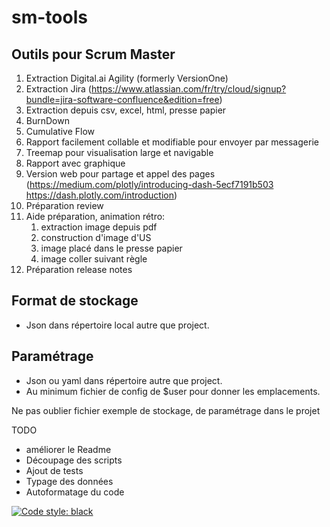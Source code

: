 # sm-tools

## Outils pour Scrum Master

1. Extraction Digital.ai Agility (formerly VersionOne)
2. Extraction Jira (https://www.atlassian.com/fr/try/cloud/signup?bundle=jira-software-confluence&edition=free)
3. Extraction depuis csv, excel, html, presse papier
4. BurnDown
5. Cumulative Flow
6. Rapport facilement collable et modifiable pour envoyer par messagerie
7. Treemap pour visualisation large et navigable
8. Rapport avec graphique
9. Version web pour partage et appel des pages (https://medium.com/plotly/introducing-dash-5ecf7191b503 https://dash.plotly.com/introduction)
10. Préparation review
11. Aide préparation, animation rétro:
    1. extraction image depuis pdf
    2. construction d'image d'US
    3. image placé dans le presse papier
    4. image coller suivant règle
12. Préparation release notes

## Format de stockage
 - Json dans répertoire local autre que project.

## Paramétrage
 - Json ou yaml dans répertoire autre que project.
 - Au minimum fichier de config de $user pour donner les emplacements.

Ne pas oublier fichier exemple de stockage, de paramétrage dans le projet

TODO
- améliorer le Readme
- Découpage des scripts
- Ajout de tests
- Typage des données
- Autoformatage du code

 
[![Code style: black](https://img.shields.io/badge/code%20style-black-000000.svg)](https://github.com/psf/black)

